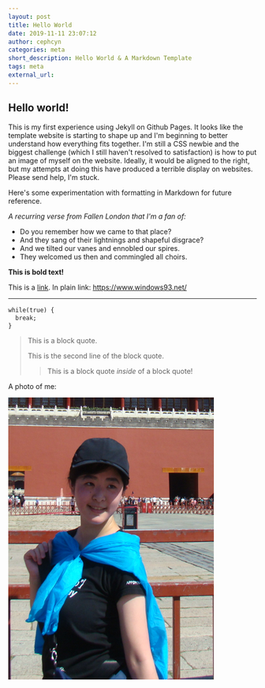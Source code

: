 ```yaml
---
layout: post
title: Hello World
date: 2019-11-11 23:07:12
author: cephcyn
categories: meta
short_description: Hello World & A Markdown Template
tags: meta
external_url:
---
```

## Hello world!

This is my first experience using Jekyll on Github Pages. It looks like the template website is starting to shape up and I'm beginning to better understand how everything fits together. I'm still a CSS newbie and the biggest challenge (which I still haven't resolved to satisfaction) is how to put an image of myself on the website. Ideally, it would be aligned to the right, but my attempts at doing this have produced a terrible display on websites. Please send help, I'm stuck.

Here's some experimentation with formatting in Markdown for future reference.

_A recurring verse from Fallen London that I'm a fan of:_
- Do you remember how we came to that place?
- And they sang of their lightnings and shapeful disgrace?
- And we tilted our vanes and ennobled our spires.
- They welcomed us then and commingled all choirs.

**This is bold text!**

This is a [link](https://www.windows93.net/ "Title text"). In plain link: <https://www.windows93.net/>

***

```
while(true) {
  break;
}
```

> This is a block quote.
>
> This is the second line of the block quote.
>> This is a block quote _inside_ of a block quote!

A photo of me:

![An image](/images/photo.png "a photo of me!")
